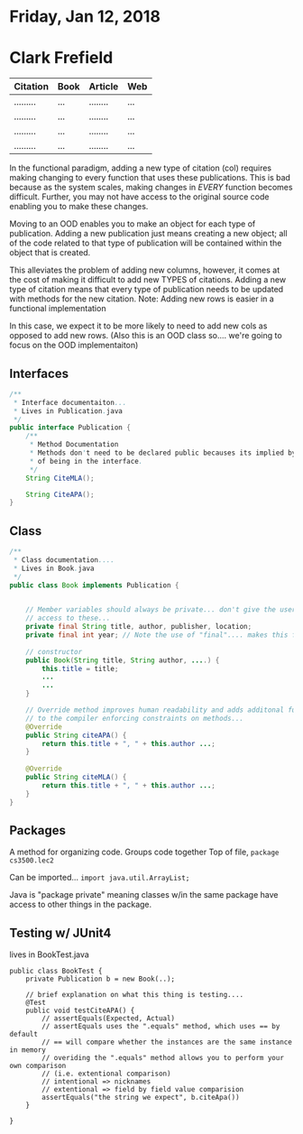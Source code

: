 # Friday, Jan 12, 2018
# Clark Frefield

| Citation | Book | Article | Web|
|----------|------|---------|----|
| .........| ...  | ........| ...|
| .........| ...  | ........| ...|
| .........| ...  | ........| ...|
| .........| ...  | ........| ...|

In the functional paradigm, adding a new type of citation (col) requires making
changing to every function that uses these publications. This is bad because
as the system scales, making changes in *EVERY* function becomes difficult. 
Further, you may not have access to the original source code enabling you to 
make these changes. 

Moving to an OOD enables you to make an object for each type of publication. 
Adding a new publication just means creating a new object; all of the code 
related to that type of publication will be contained within the object that is 
created. 

This alleviates the problem of adding new columns, however, it comes at the cost
of making it difficult to add new TYPES of citations. Adding a new type of citation
means that every type of publication needs to be updated with methods for the 
new citation. Note: Adding new rows is easier in a functional implementation

In this case, we expect it to be more likely to need to add new cols as opposed 
to add new rows. (Also this is an OOD class so.... we're going to focus on the 
OOD implementaiton)


## Interfaces
```java
/**
 * Interface documentaiton...
 * Lives in Publication.java
 */
public interface Publication {
    /** 
     * Method Documentation
     * Methods don't need to be declared public becauses its implied by nature
     * of being in the interface.
     */
    String CiteMLA();

    String CiteAPA();
}
```

## Class
```java
/**
 * Class documentation....
 * Lives in Book.java
 */
public class Book implements Publication {

    
    // Member variables should always be private... don't give the user direct
    // access to these...
    private final String title, author, publisher, location;
    private final int year; // Note the use of "final".... makes this field immutable
    
    // constructor
    public Book(String title, String author, ....) {
        this.title = title;
        ...
        ...
    }

    // Override method improves human readability and adds additonal functionality 
    // to the compiler enforcing constraints on methods...
    @Override
    public String citeAPA() {
        return this.title + ", " + this.author ...;
    }
    
    @Override
    public String citeMLA() {
        return this.title + ", " + this.author ...;
    }
}

```
## Packages
A method for organizing code. Groups code together
Top of file, `package cs3500.lec2`

Can be imported...
`import java.util.ArrayList;`

Java is "package private" meaning classes w/in the same package have access to 
other things in the package. 

## Testing w/ JUnit4
lives in BookTest.java
```
public class BookTest {
    private Publication b = new Book(..);

    // brief explanation on what this thing is testing....
    @Test
    public void testCiteAPA() {
        // assertEquals(Expected, Actual)
        // assertEquals uses the ".equals" method, which uses == by default
        // == will compare whether the instances are the same instance in memory
        // overiding the ".equals" method allows you to perform your own comparison
        // (i.e. extentional comparison)
        // intentional => nicknames
        // extentional => field by field value comparision
        assertEquals("the string we expect", b.citeApa())
    }

}
```











